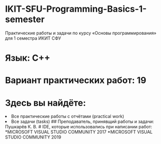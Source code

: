 # IKIT-SFU-Programming-Basics-1-semester
Практические работы и задачи по курсу «Основы программирования» для 1 семестра ИКИТ СФУ
# Язык: С++
# Вариант практических работ: 19
# Здесь вы найдёте:
  <li>Все практические работы с отчётами (practical work)
  <li>Все задачи (tasks)
## Преподаватель, принявщий работы и задачи:
Пушкарёв К. В.
# IDE, которые использовались при написании работ:
*MICROSOFT VISUAL STUDIO COMMUNITY 2017
*MICROSOFT VISUAL STUDIO COMMUNITY 2019
